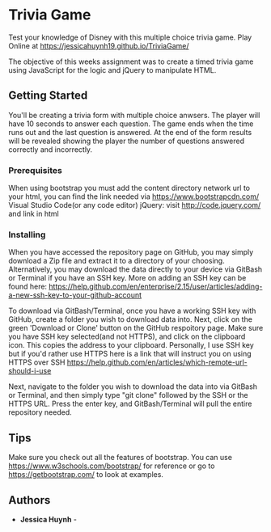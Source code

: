 # Trivia Game
Test your knowledge of Disney with this multiple choice trivia game.
Play Online at https://jessicahuynh19.github.io/TriviaGame/

The objective of this weeks assignment was to create a timed trivia game using JavaScript for the logic and jQuery to manipulate HTML. 

## Getting Started
You'll be creating a trivia form with multiple choice anwsers. The player will have 10 seconds to answer each question. The game ends when the time runs out and the last question is answered. At the end of the form results will be revealed showing the player the number of questions answered correctly and incorrectly. 

### Prerequisites
When using bootstrap you must add the content directory network url to your html, you can find the link needed via https://www.bootstrapcdn.com/
Visual Studio Code(or any code editor) 
jQuery: visit http://code.jquery.com/ and link in html

### Installing

When you have accessed the repository page on GitHub, you may simply download a Zip file and extract it to a directory of your choosing. Alternatively, you may download the data directly to your device via GitBash or Terminal if you have an SSH key. More on adding an SSH key can be found here: https://help.github.com/en/enterprise/2.15/user/articles/adding-a-new-ssh-key-to-your-github-account

To download via GitBash/Terminal, once you have a working SSH key with GitHub, create a folder you wish to download data into. Next, click on the green 'Download or Clone' button on the GitHub respoitory page. Make sure you have SSH key selected(and not HTTPS), and click on the clipboard icon. This copies the address to your clipboard. Personally, I use SSH key but if you'd rather use HTTPS here is a link that will instruct you on using HTTPS over SSH https://help.github.com/en/articles/which-remote-url-should-i-use

Next, navigate to the folder you wish to download the data into via GitBash or Terminal, and then simply type "git clone" followed by the SSH or the HTTPS URL. Press the enter key, and GitBash/Terminal will pull the entire repository needed.


## Tips

Make sure you check out all the features of bootstrap. You can use https://www.w3schools.com/bootstrap/ for reference or go to https://getbootstrap.com/ to look at examples.


## Authors

* **Jessica  Huynh** -


